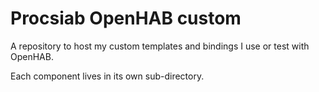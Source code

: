 # Procsiab OpenHAB custom

A repository to host my custom templates and bindings I use or test with OpenHAB.

Each component lives in its own sub-directory.
